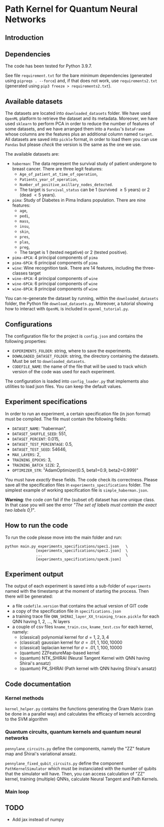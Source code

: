 # Path Kernel for Quantum Neural Networks

## Introduction


## Dependencies 

The code has been tested for Python 3.9.7.

See file `requirement.txt` for the bare minimum dependencies (generated 
using `pipreqs . --force`) and, if that does not work, use 
`requirements2.txt` (generated using `pip3 freeze > requirements2.txt`).

## Available datasets

The datasets are located into `downloaded_datasets` folder. We have used
`OpenML` platform to retrieve the dataset and its metadata. Moreover,
we have used `sklearn` to perform PCA in order to reduce the number
of features of some datasets, and we have arranged them into a `Pandas`'s 
`DataFrame` whose columns are the features plus an additional column
named `target`. All datasets are saved into `pickle` format, in order
to load them you can use `Pandas` but please *check* the version is the same
as the one we use. 

The available datasets are:
* `haberman`: The data represent the survival study of patient undergone to breast cancer. 
There are three legit features: 
    * `Age_of_patient_at_time_of_operation`, 
    * `Patients_year_of_operation`,
    * `Number_of_positive_axillary_nodes_detected`. 
    * The target is `Survival_status` can be 1 (survived $\ge 5$ years) or 2 (dead $<5$ years).
* `pima`: Study of Diabetes in Pima Indians population. There are nine features: 
    * `age`,
    * `pedi`,
    * `mass`, 
    * `insu`, 
    * `skin`,
    * `pres`,
    * `plas`,
    * `preg`,
    * The target is 1 (tested negative) or 2 (tested positive). 
* `pima-4PCA`: 4 principal components of `pima`
* `pima-6PCA`: 6 principal components of `pima`
* `wine`: Wine recognition task. There are 14 features, including the three-classes target
* `wine-4PCA`: 4 principal components of `wine`
* `wine-6PCA`: 6 principal components of `wine`
* `wine-8PCA`: 8 principal components of `wine`

You can re-generate the dataset by running, within the 
`downloaded_datasets` folder, the Python file `download_datasets.py`. 
Moreover, a tutorial showing how to interact with `OpenML` is 
included in `openml_tutorial.py`.

## Configurations

The configuration file for the project is `config.json` and 
contains the following properties:
* `EXPERIMENTS_FOLDER`: string, where to save the experiments.
* `DOWNLOADED_DATASET_FOLDER`: string, the directory containing the datasets. Must be set to `downloaded_datasets`.
* `CODEFILE_NAME`: the name of the file that will be used to track which version of the code was used for each experiment.

The configuration is loaded into `config_loader.py` that implements also
utilities to load json files. You can keep the default values. 

## Experiment specifications
  
In order to run an experiment, a certain specification file (in json
format) must be compiled. The file must contain the following 
fields:
* `DATASET_NAME`: "haberman",
* `DATASET_SHUFFLE_SEED`: 551,
* `DATASET_PERCENT`: 0.015,
* `DATASET_TEST_PERCENTAGE`: 0.5,
* `DATASET_TEST_SEED`: 54646,
* `MAX_LAYERS`: 2,
* `TRAINING_EPOCHS`: 3,
* `TRAINING_BATCH_SIZE`: 2,
* `OPTIMIZER_STR`: "AdamOptimizer(0.5, beta1=0.9, beta2=0.999)"

You must have *exactly* these fields. The code check its correctness.
Please save all the specification files in `experiments_specifications` 
folder. The simplest example of working specification file 
is `simple_haberman.json`.

**Warning**: the code *can* fail if the (subset of) dataset has 
one unique class. In that case you will see the error 
*"The set of labels must contain the exact two labels 0,1"*.

## How to run the code

To run the code please move into the main folder and run:
```
python main.py experiments_specifications/spec1.json   \
              [experiments_specifications/spec2.json]  \
              ...                                      \
              [experiments_specifications/specN.json]
```

## Experiment output

The output of each experiment is saved into a sub-folder of `experiments` named with the timestamp at the moment of 
starting the process. Then there will be generated:
* a file `codefile.version` that contains the actual version of GIT code
* a copy of the specification file in `specifications.json`
* a training trace file `QNN_SHIRAI_layer_XX_training_trace.pickle` for each QNN having 1, 2, ..., N layers
* a couple of csv files `kname_train.csv`, `kname_test.csv` for each kernel, namely:
  * (classical) polynomial kernel for $d=1,2,3,4$
  * (classical) gaussian kernel for $\sigma=.01, 1, 100, 10000$
  * (classical) laplacian kernel for $\sigma=.01, 1, 100, 10000$
  * (quantum) ZZFeatureMap-based kernel
  * (quantum) NTK_SHIRAI (Neural Tangent Kernel with QNN having Shirai's ansatz)
  * (quantum) PK_SHIRAI (Path kernel with QNN having Shirai's ansatz)

## Code documentation

### Kernel methods

`kernel_helper.py` contains the functions generating the Gram Matrix (can be done in a parallel way)
and calculates the efficacy of kernels according to the SVM algorithm

### Quantum circuits, quantum kernels and quantum neural networks

`pennylane_circuits.py` define the components, namely the "ZZ" feature map and Shirai's variational 
ansatz. 

`pennylane_fixed_qubit_circuits.py` define the component `PathKernelSimulator` which must be instanciated with the number of qubits 
that the simulator will have. Then, you can access calculation of "ZZ" kernel, training (multiple) QNNs, 
calculate Neural Tangent and Path Kernels. 

### Main loop


## TODO

* Add jax instead of numpy